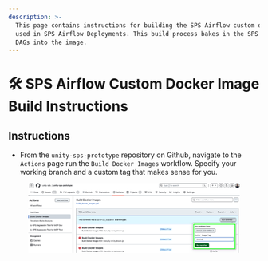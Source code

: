 ```yaml
---
description: >-
  This page contains instructions for building the SPS Airflow custom docker
  used in SPS Airflow Deployments. This build process bakes in the SPS Airflow
  DAGs into the image.
---
```


# 🛠️ SPS Airflow Custom Docker Image Build Instructions

## Instructions

* From the `unity-sps-prototype` repository on Github, navigate to the `Actions` page run the `Build Docker Images` workflow. Specify your working branch and a custom tag that makes sense for you.

<figure><img src="../../../../.gitbook/assets/image.png" alt=""><figcaption></figcaption></figure>
